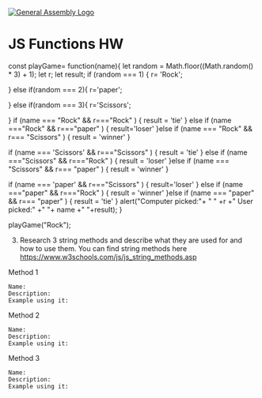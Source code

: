 [![General Assembly Logo](https://camo.githubusercontent.com/1a91b05b8f4d44b5bbfb83abac2b0996d8e26c92/687474703a2f2f692e696d6775722e636f6d2f6b6538555354712e706e67)](https://generalassemb.ly/education/web-development-immersive)

# JS Functions HW

const playGame= function(name){
    let random = Math.floor((Math.random() * 3) + 1);
    let r;
    let result;
    if (random === 1) {
        r= 'Rock';
       
 } else if(random === 2){
         r='paper';
     
 } else if(random === 3){
         r='Scissors';
     
}
if (name === "Rock"  && r==="Rock" ) {
   result = 'tie'
} else if (name ==="Rock" && r==="paper" ) {
   result='loser'
}else if (name === "Rock"  && r=== "Scissors" ) {
 result = 'winner'
} 

if (name === 'Scissors'  && r==="Scissors" ) {
 result = 'tie'
} else if (name ==="Scissors" && r==="Rock" ) {
 result = 'loser'
}else if (name === "Scissors"  && r=== "paper" ) {
result = 'winner'
}

if (name === 'paper'  && r==="Scissors" ) {
 result='loser'
} else if (name ==="paper" && r==="Rock" ) {
 result = 'winner'
}else if (name === "paper"  && r=== "paper" ) {
result = 'tie'
}
alert("Computer picked:"+ " " +r +" User picked:" +" "+ name +" "+result);
}

   
playGame("Rock");




























3.  Research 3 string methods and describe what they are used for and how to use them.  You can find string methods here https://www.w3schools.com/js/js_string_methods.asp

Method 1
```
Name:
Description:
Example using it:
```

Method 2
```
Name:
Description:
Example using it:
```

Method 3
```
Name:
Description:
Example using it:
```
